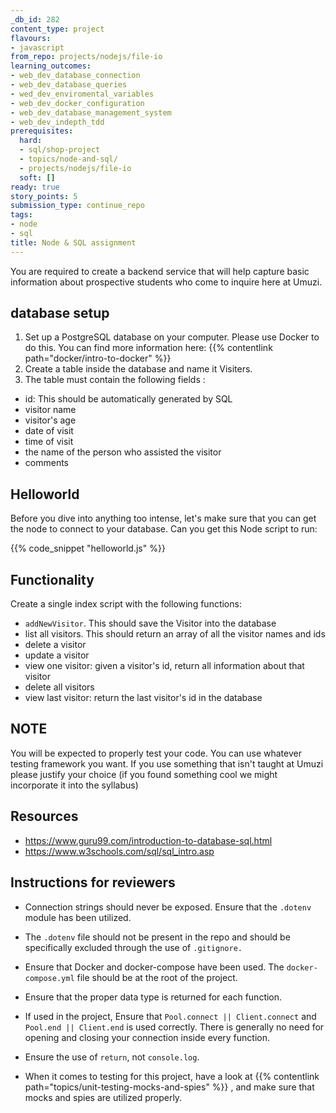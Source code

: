 ```yaml
---
_db_id: 282
content_type: project
flavours:
- javascript
from_repo: projects/nodejs/file-io
learning_outcomes:
- web_dev_database_connection
- web_dev_database_queries
- wed_dev_enviromental_variables
- web_dev_docker_configuration
- web_dev_database_management_system
- web_dev_indepth_tdd
prerequisites:
  hard:
  - sql/shop-project
  - topics/node-and-sql/
  - projects/nodejs/file-io
  soft: []
ready: true
story_points: 5
submission_type: continue_repo
tags:
- node
- sql
title: Node & SQL assignment
---
```


You are required to create a backend service that will help capture basic information about prospective students who come to inquire here at Umuzi.

## database setup

1. Set up a PostgreSQL database on your computer. Please use Docker to do this. You can find more information here: {{% contentlink path="docker/intro-to-docker" %}}
2. Create a table inside the database and name it Visiters.
3. The table must contain the following fields :

- id: This should be automatically generated by SQL
- visitor name
- visitor's age
- date of visit
- time of visit
- the name of the person who assisted the visitor
- comments

## Helloworld

Before you dive into anything too intense, let's make sure that you can get the node to connect to your database. Can you get this Node script to run:

{{% code_snippet "helloworld.js" %}}

## Functionality

Create a single index script with the following functions:

- `addNewVisitor`. This should save the Visitor into the database
- list all visitors. This should return an array of all the visitor names and ids
- delete a visitor
- update a visitor
- view one visitor: given a visitor's id, return all information about that visitor
- delete all visitors
- view last visitor: return the last visitor's id in the database

## NOTE

You will be expected to properly test your code. You can use whatever testing framework you want. If you use something that isn't taught at Umuzi please justify your choice (if you found something cool we might incorporate it into the syllabus)

## Resources

- https://www.guru99.com/introduction-to-database-sql.html
- https://www.w3schools.com/sql/sql_intro.asp

## Instructions for reviewers

- Connection strings should never be exposed. Ensure that the `.dotenv` module has been utilized.

- The `.dotenv` file should not be present in the repo and should be specifically excluded through the use of `.gitignore.`

- Ensure that Docker and docker-compose have been used. The `docker-compose.yml` file should be at the root of the project.

- Ensure that the proper data type is returned for each function.

- If used in the project, Ensure that `Pool.connect || Client.connect` and `Pool.end || Client.end` is used correctly. There is generally no need for opening and closing your connection inside every function.

- Ensure the use of `return`, not `console.log`.

- When it comes to testing for this project, have a look at {{% contentlink path="topics/unit-testing-mocks-and-spies" %}} , and make sure that mocks and spies are utilized properly.
